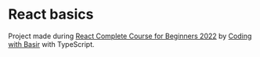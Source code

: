 # React basics

Project made during [React Complete Course for Beginners 2022](https://youtu.be/dJc_0bc5ETE) by [Coding with Basir](https://www.youtube.com/c/CodingwithBasir) with TypeScript.

